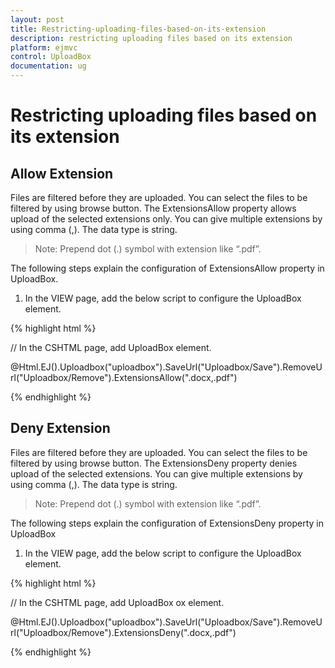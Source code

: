 ```yaml
---
layout: post
title: Restricting-uploading-files-based-on-its-extension
description: restricting uploading files based on its extension
platform: ejmvc
control: UploadBox
documentation: ug
---
```


# Restricting uploading files based on its extension

## Allow Extension

Files are filtered before they are uploaded. You can select the files to be filtered by using browse button. The ExtensionsAllow property allows upload of the selected extensions only. You can give multiple extensions by using comma (,).  The data type is string.

> Note: Prepend dot (.) symbol with extension like “.pdf”.



The following steps explain the configuration of ExtensionsAllow property in UploadBox. 

1. In the VIEW page, add the below script to configure the UploadBox element.



{% highlight html %}

// In the CSHTML page, add UploadBox element.

@Html.EJ().Uploadbox("uploadbox").SaveUrl("Uploadbox/Save").RemoveUrl("Uploadbox/Remove").ExtensionsAllow(".docx,.pdf")

{% endhighlight %}

## Deny Extension

Files are filtered before they are uploaded. You can select the files to be filtered by using browse button. The ExtensionsDeny property denies upload of the selected extensions. You can give multiple extensions by using comma (,).  The data type is string.

> Note: Prepend dot (.) symbol with extension like “.pdf”.


The following steps explain the configuration of ExtensionsDeny property in UploadBox

1. In the VIEW page, add the below script to configure the UploadBox element.





{% highlight html %}

// In the CSHTML page, add UploadBox ox element.

@Html.EJ().Uploadbox("uploadbox").SaveUrl("Uploadbox/Save").RemoveUrl("Uploadbox/Remove").ExtensionsDeny(".docx,.pdf")

{% endhighlight %}

